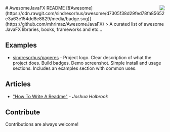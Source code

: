 <img src="icon.png" align="right" />
# AwesomeJavaFX README [![Awesome](https://cdn.rawgit.com/sindresorhus/awesome/d7305f38d29fed78fa85652e3a63e154dd8e8829/media/badge.svg)](https://github.com/mhrimaz/AwesomeJavaFX)
> A curated list of awesome JavaFX libraries, books, frameworks and etc...


## Examples
- [sindresorhus/pageres](https://github.com/sindresorhus/pageres) - Project logo. Clear description of what the project does. Build badges. Demo screenshot. Simple install and usage sections. Includes an examples section with common uses.

## Articles
- ["How To Write A Readme"](http://jfhbrook.github.io/2011/11/09/readmes.html) - *Joshua Holbrook*


## Contribute

Contributions are always welcome!

